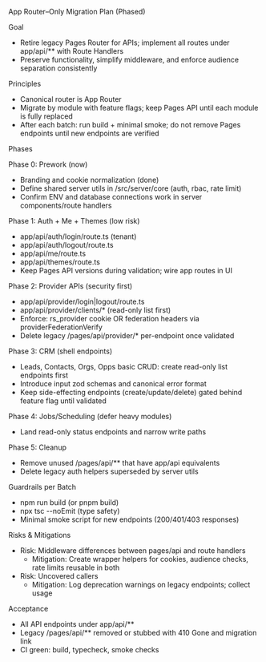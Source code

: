 App Router–Only Migration Plan (Phased)

Goal
- Retire legacy Pages Router for APIs; implement all routes under app/api/** with Route Handlers
- Preserve functionality, simplify middleware, and enforce audience separation consistently

Principles
- Canonical router is App Router
- Migrate by module with feature flags; keep Pages API until each module is fully replaced
- After each batch: run build + minimal smoke; do not remove Pages endpoints until new endpoints are verified

Phases

Phase 0: Prework (now)
- Branding and cookie normalization (done)
- Define shared server utils in /src/server/core (auth, rbac, rate limit)
- Confirm ENV and database connections work in server components/route handlers

Phase 1: Auth + Me + Themes (low risk)
- app/api/auth/login/route.ts (tenant)
- app/api/auth/logout/route.ts
- app/api/me/route.ts
- app/api/themes/route.ts
- Keep Pages API versions during validation; wire app routes in UI

Phase 2: Provider APIs (security first)
- app/api/provider/login|logout/route.ts
- app/api/provider/clients/* (read-only list first)
- Enforce: rs_provider cookie OR federation headers via providerFederationVerify
- Delete legacy /pages/api/provider/* per-endpoint once validated

Phase 3: CRM (shell endpoints)
- Leads, Contacts, Orgs, Opps basic CRUD: create read-only list endpoints first
- Introduce input zod schemas and canonical error format
- Keep side-effecting endpoints (create/update/delete) gated behind feature flag until validated

Phase 4: Jobs/Scheduling (defer heavy modules)
- Land read-only status endpoints and narrow write paths

Phase 5: Cleanup
- Remove unused /pages/api/** that have app/api equivalents
- Delete legacy auth helpers superseded by server utils

Guardrails per Batch
- npm run build (or pnpm build)
- npx tsc --noEmit (type safety)
- Minimal smoke script for new endpoints (200/401/403 responses)

Risks & Mitigations
- Risk: Middleware differences between pages/api and route handlers
  - Mitigation: Create wrapper helpers for cookies, audience checks, rate limits reusable in both
- Risk: Uncovered callers
  - Mitigation: Log deprecation warnings on legacy endpoints; collect usage

Acceptance
- All API endpoints under app/api/**
- Legacy /pages/api/** removed or stubbed with 410 Gone and migration link
- CI green: build, typecheck, smoke checks

